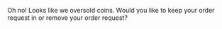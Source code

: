 Oh no! Looks like we oversold coins. Would you like to keep your order request in or remove your order request?